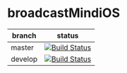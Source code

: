 # broadcastMindiOS

| branch  | status  |
|---|---|
| master  | [![Build Status](https://travis-ci.org/testing2016peter/broadcastMindiOS.svg?branch=master)](https://travis-ci.org/testing2016peter/broadcastMindiOS)  |
| develop  | [![Build Status](https://travis-ci.org/testing2016peter/broadcastMindiOS.svg?branch=develop)](https://travis-ci.org/testing2016peter/broadcastMindiOS)  |
